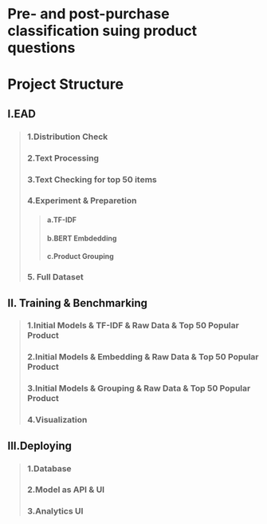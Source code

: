 # Pre- and post-purchase classification suing product questions 
# Project Structure
## I.EAD
> ### 1.Distribution Check
> ### 2.Text Processing
> ### 3.Text Checking for top 50 items
> ### 4.Experiment & Preparetion
>> #### a.TF-IDF
>> #### b.BERT Embdedding
>> #### c.Product Grouping
> ### 5. Full Dataset
## II. Training & Benchmarking
> ### 1.Initial Models & TF-IDF & Raw Data & Top 50 Popular Product
> ### 2.Initial Models & Embedding  & Raw Data & Top 50 Popular Product
> ### 3.Initial Models & Grouping & Raw Data & Top 50 Popular Product
> ### 4.Visualization
## III.Deploying
> ### 1.Database
> ### 2.Model as API & UI
> ### 3.Analytics UI  
#
